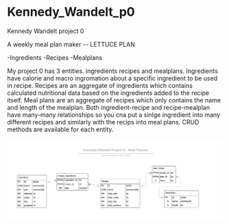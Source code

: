 # Kennedy_Wandelt_p0
Kennedy Wandelt project 0

A weekly meal plan maker -- LETTUCE PLAN

-Ingredients
-Recipes
-Mealplans

My project 0 has 3 entities. ingredients recipes and mealplans. Ingredients have calorie and macro ingromation about a specific ingredient to be used in recipe. Recipes are an aggregate of ingredients which contains calculated nutritional data based on the ingredients added to the recipe itself. Meal plans are an aggregate of recipes which only contains the name and length of the mealplan. Both ingredient-recipe and recipe-mealplan have many-many relationships so you cna put a sinlge ingredient into many different recipes and similarly with the recips into meal plans. CRUD methods are available for each entity.

![ERD](https://github.com/200406-java-react-usf/Kennedy_Wandelt_p0/blob/master/img/ERD.png)

